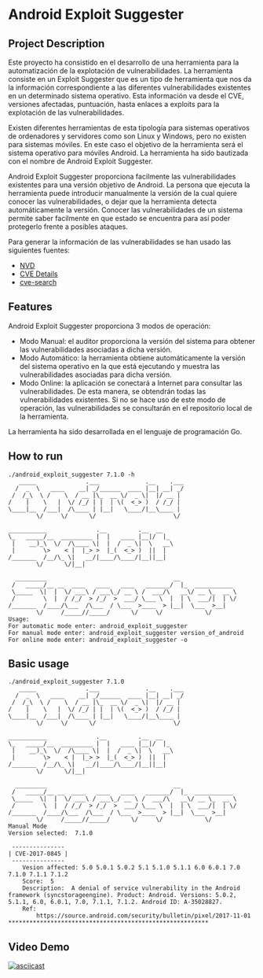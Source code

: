 # Android Exploit Suggester

## Project Description
Este proyecto ha consistido en el desarrollo de una herramienta para la automatización de la explotación de vulnerabilidades. La herramienta consiste en un Exploit Suggester que es un tipo de herramienta que nos da la información correspondiente a las diferentes vulnerabilidades existentes en un determinado sistema operativo. Esta información va desde el CVE, versiones afectadas, puntuación, hasta enlaces a exploits para la explotación de las vulnerabilidades.

Existen diferentes herramientas de esta tipología para sistemas operativos de ordenadores y servidores como son Linux y Windows, pero no existen para sistemas móviles. En este caso el objetivo de la herramienta será el sistema operativo para móviles Android. La herramienta ha sido bautizada con el nombre de Android Exploit Suggester.

Android Exploit Suggester proporciona facilmente las vulnerabilidades existentes para una versión objetivo de Android. La persona que ejecuta la herramienta puede introducir manualmente la versión de la cual quiere conocer las vulnerabilidades, o dejar que la herramienta detecta automáticamente la versión. Conocer las vulnerabilidades de un sistema permite saber facilmente en que estado se encuentra para así poder protegerlo frente a posibles ataques.

Para generar la información de las vulnerabilidades se han usado las siguientes fuentes:

+ [NVD](https://nvd.nist.gov/)
+ [CVE Details](https://www.cvedetails.com/)
+ [cve-search](https://www.circl.lu/services/cve-search/)

## Features
Android Exploit Suggester proporciona 3 modos de operación:
+ Modo Manual: el auditor proporciona la versión del sistema para obtener las vulnerabilidades asociadas a dicha versión.
+ Modo Automático: la herramienta obtiene automáticamente la versión del sistema operativo en la que está ejecutando y muestra las vulnerabilidades asociadas para dicha versión.
+ Modo Online: la aplicación se conectará a Internet para consultar las vulnerabilidades. De esta manera, se obtendrán todas las vulnerabilidades existentes. Si no se hace uso de este modo de operación, las vulnerabilidades se consultarán en el repositorio
local de la herramienta.

La herramienta ha sido desarrollada en el lenguaje de programación Go.

## How to run
    ./android_exploit_suggester 7.1.0 -h
       _____              .___             .__    .___
      /  _  \   ____    __| _/______  ____ |__| __| _/
     /  /_\  \ /    \  / __ |\_  __ \/  _ \|  |/ __ | 
    /    |    \   |  \/ /_/ | |  | \(  <_> )  / /_/ | 
    \____|__  /___|  /\____ | |__|   \____/|__\____ | 
            \/     \/      \/                      \/ 

    ___________              .__         .__  __   
    \_   _____/__  _________ |  |   ____ |__|/  |_ 
     |    __)_\  \/  /\____ \|  |  /  _ \|  \   __\
     |        \>    < |  |_> >  |_(  <_> )  ||  |  
    /_______  /__/\_ \|   __/|____/\____/|__||__|
            \/      \/|__|                        

      _________                                    __                
     /   _____/__ __  ____   ____   ____   _______/  |_  ___________ 
     \_____  \|  |  \/ ___\ / ___\_/ __ \ /  ___/\   __\/ __ \_  __ \
     /        \  |  / /_/  > /_/  >  ___/ \___ \  |  | \  ___/|  | \/
    /_______  /____/\___  /\___  / \___  >____  > |__|  \___  >__|  
            \/     /_____//_____/      \/     \/            \/      
    Usage:
    For automatic mode enter: android_exploit_suggester
    For manual mode enter: android_exploit_suggester version_of_android
    For online mode enter: android_exploit_suggester -o


## Basic usage

    ./android_exploit_suggester 7.1.0
       _____              .___             .__    .___
      /  _  \   ____    __| _/______  ____ |__| __| _/
     /  /_\  \ /    \  / __ |\_  __ \/  _ \|  |/ __ | 
    /    |    \   |  \/ /_/ | |  | \(  <_> )  / /_/ | 
    \____|__  /___|  /\____ | |__|   \____/|__\____ | 
            \/     \/      \/                      \/ 

    ___________              .__         .__  __   
    \_   _____/__  _________ |  |   ____ |__|/  |_ 
     |    __)_\  \/  /\____ \|  |  /  _ \|  \   __\
     |        \>    < |  |_> >  |_(  <_> )  ||  |  
    /_______  /__/\_ \|   __/|____/\____/|__||__|
            \/      \/|__|                        

      _________                                    __                
     /   _____/__ __  ____   ____   ____   _______/  |_  ___________ 
     \_____  \|  |  \/ ___\ / ___\_/ __ \ /  ___/\   __\/ __ \_  __ \
     /        \  |  / /_/  > /_/  >  ___/ \___ \  |  | \  ___/|  | \/
    /_______  /____/\___  /\___  / \___  >____  > |__|  \___  >__|  
            \/     /_____//_____/      \/     \/            \/      
    Manual Mode
    Version selected:  7.1.0

     ---------------
    | CVE-2017-0845 |
     ---------------
        Vesion affected: 5.0 5.0.1 5.0.2 5.1 5.1.0 5.1.1 6.0 6.0.1 7.0 7.1.0 7.1.1 7.1.2 
        Score:  5
        Description:  A denial of service vulnerability in the Android framework (syncstorageengine). Product: Android. Versions: 5.0.2, 5.1.1, 6.0, 6.0.1, 7.0, 7.1.1, 7.1.2. Android ID: A-35028827.
        Ref:
            https://source.android.com/security/bulletin/pixel/2017-11-01
    *********************************************************
    
    
## Video Demo

[![asciicast](https://i.vimeocdn.com/video/724712048_260x146.jpg)](https://vimeo.com/289135101)


